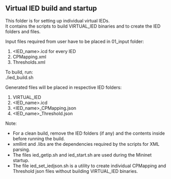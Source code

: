 ## Virtual IED build and startup

This folder is for setting up individual virtual IEDs.  
It contains the scripts to build VIRTUAL_IED binaries and to create the IED folders and files.

Input files required from user have to be placed in 01_input folder:
1) <IED_name>.icd for every IED
2) CPMapping.xml
3) Thresholds.xml

To build, run:  
./ied_build.sh

Generated files will be placed in respective IED folders:
1) VIRTUAL_IED
2) <IED_name>.icd
3) <IED_name>_CPMapping.json
4) <IED_name>_Threshold.json

Note: 
- For a clean build, remove the IED folders (if any) and the contents inside before running the build.
- xmllint and .libs are the dependencies required by the scripts for XML parsing.
- The files ied_getip.sh and ied_start.sh are used during the Mininet startup.
- The file ied_set_iedjson.sh is a utility to create individual CPMapping and Threshold json files without building VIRTUAL_IED binaries.
